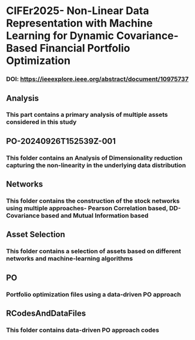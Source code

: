 # CIFEr2025- Non-Linear Data Representation with Machine Learning for Dynamic Covariance-Based Financial Portfolio Optimization
### DOI: https://ieeexplore.ieee.org/abstract/document/10975737

## Analysis
### This part contains a primary analysis of multiple assets considered in this study

## PO-20240926T152539Z-001
### This folder contains an Analysis of Dimensionality reduction capturing the non-linearity in the underlying data distribution

## Networks
### This folder contains the construction of the stock networks using multiple approaches- Pearson Correlation based, DD-Covariance based and Mutual Information based

## Asset Selection
### This folder contains a selection of assets based on different networks and machine-learning algorithms

## PO
### Portfolio optimization files using a data-driven PO approach

## RCodesAndDataFiles
### This folder contains data-driven PO approach codes
